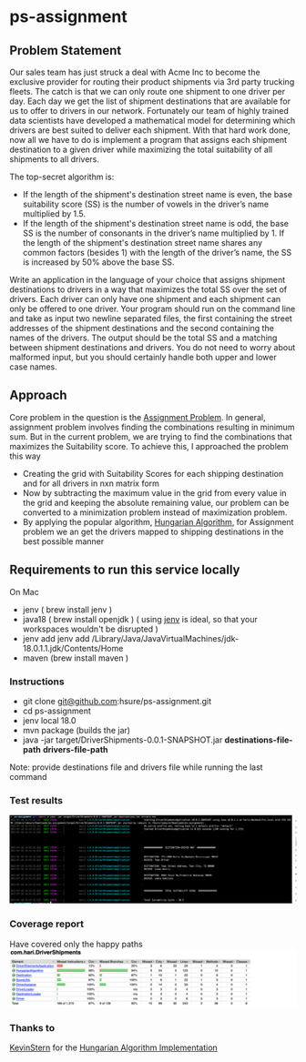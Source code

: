 # ps-assignment
## Problem Statement
Our sales team has just struck a deal with Acme Inc to become the exclusive provider for routing their product shipments via 3rd party trucking fleets. The catch is that we can only route one shipment to one driver per day.
Each day we get the list of shipment destinations that are available for us to offer to drivers in our network. Fortunately our team of highly trained data scientists have developed a mathematical model for determining which drivers are best suited to deliver each shipment.
With that hard work done, now all we have to do is implement a program that assigns each shipment destination to a given driver while maximizing the total suitability of all shipments to all drivers.

The top-secret algorithm is:
- If the length of the shipment's destination street name is even, the base suitability score (SS) is the number of vowels in the driver’s name multiplied by 1.5.
- If the length of the shipment's destination street name is odd, the base SS is the number of consonants in the driver’s name multiplied by 1.
 If the length of the shipment's destination street name shares any common factors (besides 1) with the length of the driver’s name, the SS is increased by 50% above the base SS.
 
Write an application in the language of your choice that assigns shipment destinations to drivers in a way that maximizes the total SS over the set of drivers. Each driver can only have one shipment and each shipment can only be offered to one driver. Your program should run on the command line and take as input two newline separated files, the first containing the street addresses of the shipment destinations and the second containing the names of the drivers. The output should be the total SS and a matching between shipment destinations and drivers. You do not need to worry about malformed input, but you should certainly handle both upper and lower case names.

## Approach
Core problem in the question is the [Assignment Problem](https://en.wikipedia.org/wiki/Assignment_problem). In general, assignment problem involves finding the combinations resulting in minimum sum. But in the current problem, we are trying to find the combinations that maximizes the Suitability score. To achieve this, I approached the problem this way

- Creating the grid with Suitability Scores for each shipping destination and for all drivers in nxn matrix form
- Now by subtracting the maximum value in the grid from every value in the grid and keeping the absolute remaining value, our problem can be converted to a minimization problem instead of maximization problem. 
- By applying the popular algorithm, [Hungarian Algorithm](https://en.wikipedia.org/wiki/Hungarian_algorithm), for Assignment problem we an get the drivers mapped to shipping destinations in the best possible manner


## Requirements to run this service locally
On Mac
- jenv ( brew install jenv )
- java18 ( brew install openjdk ) ( using [jenv](https://www.jenv.be/) is ideal, so that your workspaces wouldn't be disrupted )
- jenv add jenv add /Library/Java/JavaVirtualMachines/jdk-18.0.1.1.jdk/Contents/Home
- maven (brew install maven )

### Instructions

- git clone git@github.com:hsure/ps-assignment.git
- cd ps-assignment
- jenv local 18.0
- mvn package (builds the jar)
- java -jar target/DriverShipments-0.0.1-SNAPSHOT.jar **destinations-file-path** **drivers-file-path**

Note: provide destinations file and drivers file while running the last command

### Test results

![Sample test results](images/TestResults.png)

### Coverage report

Have covered only the happy paths
![Coverage report](images/Coverage.png)

### Thanks to

[KevinStern](https://github.com/KevinStern) for the [Hungarian Algorithm Implementation](https://github.com/KevinStern/software-and-algorithms/blob/master/src/main/java/blogspot/software_and_algorithms/stern_library/optimization/HungarianAlgorithm.java)
